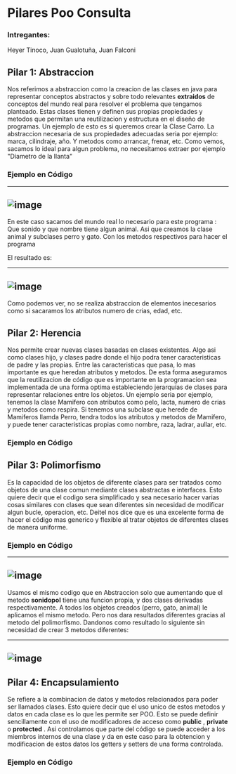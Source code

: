 # Pilares Poo Consulta
### Intregantes: 
Heyer Tinoco, Juan Gualotuña, Juan Falconi

## Pilar 1: Abstraccion
Nos referimos a abstraccion como la creacion de las clases en java para representar conceptos abstractos y sobre todo relevantes **extraidos** de conceptos del mundo real para resolver el problema que tengamos planteado.
Estas clases tienen y definen sus propias propiedades y metodos que permitan una reutilizacion y estructura en el diseño de programas.
Un ejemplo de esto es si queremos crear la Clase Carro. La abstraccion necesaria de sus propiedades adecuadas seria por ejemplo: marca, cilindraje, año. Y metodos como arrancar, frenar, etc. Como vemos, sacamos lo ideal para algun problema, no necesitamos extraer por ejemplo "Diametro de la llanta"

### Ejemplo en Código

--------------------------------------------------------------------------------------
![image](https://github.com/OrlandH/Pilares_Poo/assets/117741739/35850231-cfb3-458e-8f2d-bde335085696)
--------------------------------------------------------------------------------------



En este caso sacamos del mundo real lo necesario para este programa : Que sonido y que nombre tiene algun animal. Asi que creamos la clase animal y subclases perro y gato. Con los metodos respectivos para hacer el programa

El resultado es:



--------------------------------------------------------------------------------------
![image](https://github.com/OrlandH/Pilares_Poo/assets/117741739/422a56e9-45d2-40c6-8630-b7ab3066c8b6)
--------------------------------------------------------------------------------------



Como podemos ver, no se realiza abstraccion de elementos inecesarios como si sacaramos los atributos numero de crias, edad, etc. 

## Pilar 2: Herencia
Nos permite crear nuevas clases basadas en clases existentes. Algo asi como clases hijo, y clases padre donde el hijo podra tener caracteristicas de padre y las propias. Entre las caracteristicas que pasa, lo mas importante es que heredan atributos y metodos.
De esta forma aseguramos que la reutilizacion de código que es importante en la programacion sea implementada de una forma optima estableciendo jerarquías de clases para representar relaciones entre los objetos. 
Un ejemplo seria por ejemplo, tenemos la clase Mamifero con atributos como pelo, lacta, numero de crias y metodos como respira. Si tenemos una subclase que herede de Mamiferos llamda Perro, tendra todos los atributos y metodos de Mamifero, y puede tener caracteristicas propias como nombre, raza, ladrar, aullar, etc.

### Ejemplo en Código

## Pilar 3: Polimorfismo
Es la capacidad de los objetos de diferente clases para ser tratados como objetos de una clase comun mediante clases abstractas e interfaces. 
Esto quiere decir que el codigo sera simplificado y sea necesario hacer varias cosas similares con clases que sean diferentes sin necesidad de modificar algun bucle, operacion, etc. 
Deitel nos dice que es una excelente forma de hacer el código mas generico y flexible al tratar objetos de diferentes clases de manera uniforme. 

### Ejemplo en Código

--------------------------------------------------------------------------------------
![image](https://github.com/OrlandH/Pilares_Poo/assets/117741739/fd0c326c-e00d-4364-9738-ff15c0259ff9)
--------------------------------------------------------------------------------------



Usamos el mismo codigo que en Abstraccion solo que aumentando que el metodo **sonidopol** tiene una funcion propia, y dos clases derivadas respectivamente. 
A todos los objetos creados (perro, gato, animal) le aplicamos el mismo metodo. Pero nos dara resultados diferentes gracias al metodo del polimorfismo. Dandonos como resultado lo siguiente sin necesidad de crear 3 metodos diferentes: 


--------------------------------------------------------------------------------------
![image](https://github.com/OrlandH/Pilares_Poo/assets/117741739/50c48fc4-0281-4d34-8cfe-96bf3daa3b6c)
--------------------------------------------------------------------------------------

## Pilar 4: Encapsulamiento
Se refiere a la combinacion de datos y metodos relacionados para poder ser llamados clases. Esto quiere decir que el uso unico de estos metodos y datos en cada clase es lo que les permite ser POO. Esto se puede definir sencillamente con el uso de modificadores de acceso como **public** , **private** o **protected** . Asi controlamos que parte del código se puede acceder a los miembros internos de una clase y da en este caso para la obtencion y modificacion de estos datos los getters y setters de una forma controlada. 

### Ejemplo en Código
